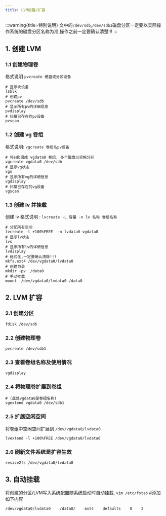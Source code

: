 ```yaml
---
title: LVM创建/扩容
---
```


:::warning{title=特别说明}
文中的`/dev/sdb`,`/dev/sdb1`磁盘分区一定要以实际操作系统的磁盘分区名称为准,操作之前一定要确认清楚!!!
:::

## 1. 创建 LVM

### 1.1 创建物理卷

格式说明 `pvcreate 硬盘或分区设备`

```shell
# 显示块设备
lsblk  
# 创建pv
pvcreate /dev/sdb
# 显示所有pv的详细信息
pvdisplay   
# 扫描已存在的pv设备
pvscan 
```

### 1.2 创建 vg 卷组

格式说明: `vgcreate 卷组名pv设备`

```shell
# 将sdb组成 vgdata0 卷组, 多个磁盘以空格分开
vgcreate vgdata0 /dev/sdb 
# 显示vg状态    
vgs
# 显示所有vg的详细信息  
vgdisplay
# 扫描已存在的vg设备 
vgscan
```

### 1.3 创建 lv 并挂载

创建 lv 格式说明 : `lvcreate -L 容量 -n lv 名称 卷组名称`

```shell
# 分配所有空间
lvcreate -l +100%FREE  -n lvdata0 vgdata0  
# 显示lv状态
lvs 
# 显示所有lv的详细信息
lvdisplay   
# 格式化,一定要确认清除!!!
mkfs.ext4 /dev/vgdata0/lvdata0 
# 创建目录  
mkdir -pv  /data0   
# 手动挂载    
mount  /dev/vgdata0/lvdata0 /data0
```

## 2. LVM 扩容

### 2.1 创建分区

```shell
fdisk /dev/sdb
```

### 2.2 创建物理卷

```shell
pvcreate /dev/sdb1
```

### 2.3 查看卷组名称及使用情况

```shell
vgdisplay
```

### 2.4 将物理卷扩展到卷组

```shell
# (此处vgdata0是卷组名称)
vgextend vgdata0 /dev/sdb1   
```

### 2.5 扩展空闲空间

将卷组中空闲空间扩展到 `/dev/vgdata0/lvdata0`

```shell
lvextend -l +100%FREE /dev/vgdata0/lvdata0
```

### 2.6 刷新文件系统是扩容生效

```shell
resize2fs /dev/vgdata0/lvdata0
```

## 3. 自动挂载

将创建的分区/LVM写入系统配置随系统启动时自动挂载, `vim /etc/fstab` #添加如下内容

```text
/dev/vgdata0/lvdata0    /data0/    ext4    defaults    0    2
```

